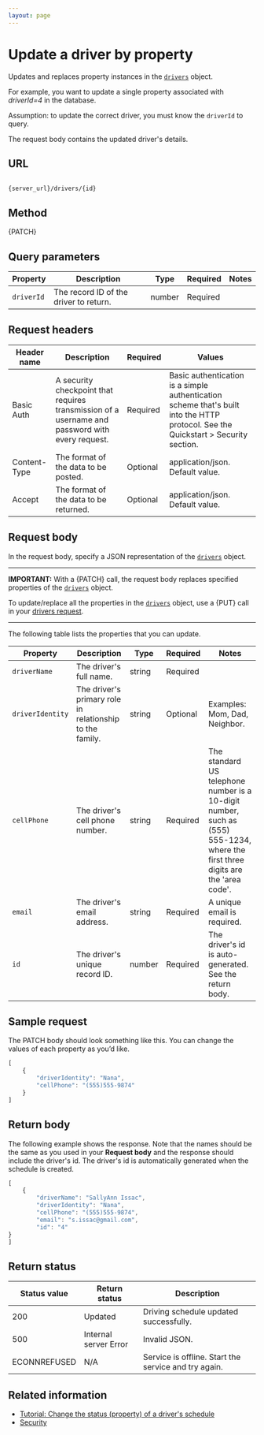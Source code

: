 ```yaml
---
layout: page
---
```


# Update a driver by property

Updates and replaces property instances in the [`drivers`](drivers) object.

For example, you want to update a single property associated with *driverId=4* in the database.

Assumption: to update the correct driver, you must know the `driverId` to query.

The request body contains the updated driver's details.

## URL

```shell

{server_url}/drivers/{id}
```

## Method

{PATCH}

## Query parameters

| Property | Description | Type | Required | Notes |
| -------------- | ------ | ------------ |------------ |------------ |
| `driverId` | The record ID of the driver to return.  | number | Required |  |

## Request headers

| Header name | Description | Required | Values |
| -------------- | ------ | ------------ |------------ |
| Basic Auth | A security checkpoint that requires transmission of a username and password with every request. | Required | Basic authentication is a simple authentication scheme that's built into the HTTP protocol. See the Quickstart > Security section.|
| Content-Type | The format of the data to be posted. | Optional | application/json. Default value.  |
| Accept | The format of the data to be returned. | Optional | application/json. Default value. |

## Request body

In the request body, specify a JSON representation of the [`drivers`](drivers) object.

---

**IMPORTANT:**
With a {PATCH} call, the request body replaces specified properties of the [`drivers`](drivers) object.

To update/replace all the properties in the [`drivers`](drivers) object, use a {PUT} call in your [drivers request](drivers-update-driver-by-id.md).

---

The following table lists the properties that you can update.

| Property | Description | Type | Required | Notes |
| -------------- | ------ | ------------ |------------ |------------ |
| `driverName` | The driver's full name. | string | Required |  |
| `driverIdentity` | The driver's primary role in relationship to the family. | string | Optional |Examples: Mom, Dad, Neighbor.  |
| `cellPhone` | The driver's cell phone number. | string | Required |The standard US telephone number is a 10-digit number, such as (555) 555-1234, where the first three digits are the 'area code'.  |
| `email` | The driver's email address. | string | Required | A unique email is required. |
| `id` | The driver's unique record ID. | number | Required | The driver's id is auto-generated. See the return body. |

## Sample request

The PATCH body should look something like this. You can change the values of each property as you’d like.

```js
[
    {
        "driverIdentity": "Nana",
        "cellPhone": "(555)555-9874"
    }
]
```

## Return body

The following example shows the response. Note that the names should be the same as you used in your **Request body** and the response should include the driver's id. The driver's id is automatically generated when the schedule is created.

```js
[
    {
        "driverName": "SallyAnn Issac",
        "driverIdentity": "Nana",
        "cellPhone": "(555)555-9874",
        "email": "s.issac@gmail.com",
        "id": "4"
}
]
```

## Return status

| Status value | Return status | Description |
| ------------- | ----------- | ----------- |
| 200 | Updated | Driving schedule updated successfully. |
| 500 | Internal server Error | Invalid JSON. |
| ECONNREFUSED | N/A | Service is offline. Start the service and try again. |

## Related information

* [Tutorial: Change the status (property) of a driver's schedule](../../tutorials/tutorials/4-how-to-change-a-driver-schedule-property.md)
* [Security](../../get-started/quickstart.md#security)
